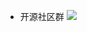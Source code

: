 - <a id="J_show_community" class="show_community" onclick="document.getElementById('J_community_image').classList.toggle('active');this.classList.toggle('active');">开源社区群</a>
    <div style="overflow:hidden; width:0; height:0;position:absolute; top:-800px;">
    <img src="https://img.alicdn.com/tfs/TB17UtINiLaK1RjSZFxXXamPFXa-606-643.png" width="400"/>
    </div>
  <img src="https://qpluspicture.oss-cn-beijing.aliyuncs.com/ts-upload/IMG_8838.JPG" class="community-img" id="J_community_image" />
